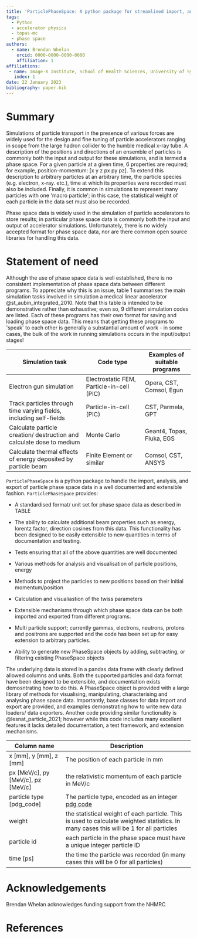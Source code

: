 ```yaml
---
title: 'ParticlePhaseSpace: A python package for streamlined import, analysis, and export of particle phase space data'
tags:
  - Python
  - accelerator physics
  - topas-mc
  - phase space
authors:
  - name: Brendan Whelan
    orcid: 0000-0000-0000-0000
    affiliation: 1
affiliations:
 - name: Image-X Institute, School of Health Sciences, University of Sydney
   index: 1
date: 22 January 2023
bibliography: paper.bib
---
```


# Summary

Simulations of particle transport in the presence of various forces are widely used for the design and fine tuning of particle accelerators ranging in scope from the large hadron collider to the humble medical x-ray tube. A description of the positions and directions of an ensemble of particles is commonly both the input and output for these simulations, and is termed a phase space. For a given particle at a given time, 6 properties are required; for example, position-momentum: [x y z px py pz].  To extend this description to arbitrary particles at an arbitrary time, the particle species (e.g. electron, x-ray. etc.), time at which its properties were recorded must also be included. Finally, it is common in simulations to represent many particles with one 'macro particle'; in this case, the statistical weight of each particle in the data set must also be recorded. 

Phase space data is widely used in the simulation of particle accelerators to store results; in particular phase space data is commonly both the input and output of accelerator simulations. Unfortunately, there is no widely accepted format for phase space data, nor are there common open source libraries for handling this data. 

# Statement of need

Although the use of phase space data is well established, there is no consistent implementation of phase space data between different programs. To appreciate why this is an issue, table 1 summarises the main simulation tasks involved in simulation a medical linear accelerator @st_aubin_integrated_2010. Note that this table is intended to be demonstrative rather than exhaustive; even so, 9 different simulation codes are listed. Each of these programs has their own format for saving and loading phase space data. This means that getting these programs to 'speak' to each other is generally a substantial amount of work - in some cases, the bulk of the work in running simulations occurs in the input/output stages!

| Simulation task                                              | Code type                                 | Examples of suitable programs |
| ------------------------------------------------------------ | ----------------------------------------- | ----------------------------- |
| Electron gun simulation                                      | Electrostatic FEM, Particle-in-cell (PIC) | Opera, CST, Comsol, Egun      |
| Track particles through time varying fields, including self-fields | Particle-in-cell (PIC)                    | CST, Parmela, GPT             |
| Calculate particle creation/ destruction and calculate dose to medium | Monte Carlo                               | Geant4, Topas, Fluka, EGS     |
| Calculate thermal effects of energy deposited by particle beam | Finite Element or similar                 | Comsol, CST, ANSYS            |

`ParticlePhaseSpace` is a python package to handle the import, analysis, and export of particle phase space data in a well documented and extensible fashion. `ParticlePhaseSpace` provides:

- A standardised format/ unit set for phase space data as  described in TABLE

- The ability to calculate additional beam properties such as energy, lorentz factor, direction cosines from this data. This functionality has been designed to be easily extensible to new quantities in terms of documentation and testing.
- Tests ensuring that all of the above quantities are well documented
- Various methods for analysis and visualisation of particle positions, energy
- Methods to project the particles to new positions based on their initial momentum/position
- Calculation and visualiastion of the twiss parameters
- Extensible mechanisms through which phase space data can be both imported and exported from different programs. 
- Multi particle support; currently gammas, electrons, neutrons, protons and positrons are supported and the code has been set up for easy extension to arbitrary particles. 
- Ability to generate new PhaseSpace objects by adding, subtracting, or filtering existing PhaseSpace objects

The underlying data is stored in a pandas data frame with clearly defined allowed columns and units. Both the supported particles and data format have been designed to be extensible, and documentation exists demosntrating how to do this. A PhaseSpace object is provided with a large library of methods for visualising, manipulating, characterising and analysing phase space data. Importantly,  base classes for data import and export are provided, and examples demonstrating how to write new data loaders/ data exporters. Another code providing similar functionality is @lesnat_particle_2021; however while this code includes many excellent features it lacks detailed documentation, a test framework, and extension mechanisms.



| Column name                        | Description                                                  |
| ---------------------------------- | ------------------------------------------------------------ |
| x [mm], y [mm], z [mm]             | The position of each particle in mm                          |
| px [MeV/c], py [MeV/c], pz [MeV/c] | the relativistic momentum of each particle in MeV/c          |
| particle type [pdg_code]           | The particle type, encoded as an integer [pdg code](https://pdg.lbl.gov/2012/mcdata/mc_particle_id_contents.html) |
| weight                             | the statistical weight of each particle. This is used to  calculate weighted statistics. In many cases this will be 1 for all  particles |
| particle id                        | each particle in the phase space must have a unique integer particle ID |
| time [ps]                          | the time the particle was recorded (in many cases this will be 0 for all particles) |

# Acknowledgements

Brendan Whelan acknowledges funding support from the NHMRC

# References
